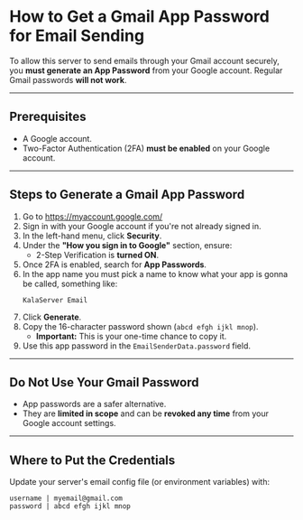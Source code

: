 # How to Get a Gmail App Password for Email Sending

To allow this server to send emails through your Gmail account securely, you **must generate an App Password** from your Google account. Regular Gmail passwords **will not work**.

---

## Prerequisites

- A Google account.
- Two-Factor Authentication (2FA) **must be enabled** on your Google account.

---

## Steps to Generate a Gmail App Password

1. Go to https://myaccount.google.com/
2. Sign in with your Google account if you're not already signed in.
3. In the left-hand menu, click **Security**.
4. Under the **"How you sign in to Google"** section, ensure:
   - 2-Step Verification is **turned ON**.
5. Once 2FA is enabled, search for **App Passwords**.
6. In the app name you must pick a name to know what your app is gonna be called, something like:
   ```
   KalaServer Email
   ```
8. Click **Generate**.
9. Copy the 16-character password shown (`abcd efgh ijkl mnop`).
   - **Important:** This is your one-time chance to copy it.
10. Use this app password in the `EmailSenderData.password` field.

---

## Do Not Use Your Gmail Password

- App passwords are a safer alternative.
- They are **limited in scope** and can be **revoked any time** from your Google account settings.

---

## Where to Put the Credentials

Update your server's email config file (or environment variables) with:

```text
username | myemail@gmail.com
password | abcd efgh ijkl mnop
```

